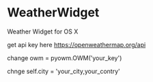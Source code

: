 # WeatherWidget
Weather Widget for OS X

get api key here https://openweathermap.org/api

change        owm = pyowm.OWM('your_key')

chnge        self.city = 'your_city,your_contry'


